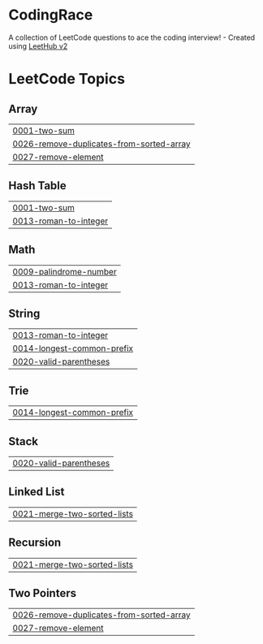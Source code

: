 # CodingRace
A collection of LeetCode questions to ace the coding interview! - Created using [LeetHub v2](https://github.com/arunbhardwaj/LeetHub-2.0)

<!---LeetCode Topics Start-->
# LeetCode Topics
## Array
|  |
| ------- |
| [0001-two-sum](https://github.com/SonMyungJi/CodingRace/tree/master/0001-two-sum) |
| [0026-remove-duplicates-from-sorted-array](https://github.com/SonMyungJi/CodingRace/tree/master/0026-remove-duplicates-from-sorted-array) |
| [0027-remove-element](https://github.com/SonMyungJi/CodingRace/tree/master/0027-remove-element) |
## Hash Table
|  |
| ------- |
| [0001-two-sum](https://github.com/SonMyungJi/CodingRace/tree/master/0001-two-sum) |
| [0013-roman-to-integer](https://github.com/SonMyungJi/CodingRace/tree/master/0013-roman-to-integer) |
## Math
|  |
| ------- |
| [0009-palindrome-number](https://github.com/SonMyungJi/CodingRace/tree/master/0009-palindrome-number) |
| [0013-roman-to-integer](https://github.com/SonMyungJi/CodingRace/tree/master/0013-roman-to-integer) |
## String
|  |
| ------- |
| [0013-roman-to-integer](https://github.com/SonMyungJi/CodingRace/tree/master/0013-roman-to-integer) |
| [0014-longest-common-prefix](https://github.com/SonMyungJi/CodingRace/tree/master/0014-longest-common-prefix) |
| [0020-valid-parentheses](https://github.com/SonMyungJi/CodingRace/tree/master/0020-valid-parentheses) |
## Trie
|  |
| ------- |
| [0014-longest-common-prefix](https://github.com/SonMyungJi/CodingRace/tree/master/0014-longest-common-prefix) |
## Stack
|  |
| ------- |
| [0020-valid-parentheses](https://github.com/SonMyungJi/CodingRace/tree/master/0020-valid-parentheses) |
## Linked List
|  |
| ------- |
| [0021-merge-two-sorted-lists](https://github.com/SonMyungJi/CodingRace/tree/master/0021-merge-two-sorted-lists) |
## Recursion
|  |
| ------- |
| [0021-merge-two-sorted-lists](https://github.com/SonMyungJi/CodingRace/tree/master/0021-merge-two-sorted-lists) |
## Two Pointers
|  |
| ------- |
| [0026-remove-duplicates-from-sorted-array](https://github.com/SonMyungJi/CodingRace/tree/master/0026-remove-duplicates-from-sorted-array) |
| [0027-remove-element](https://github.com/SonMyungJi/CodingRace/tree/master/0027-remove-element) |
<!---LeetCode Topics End-->